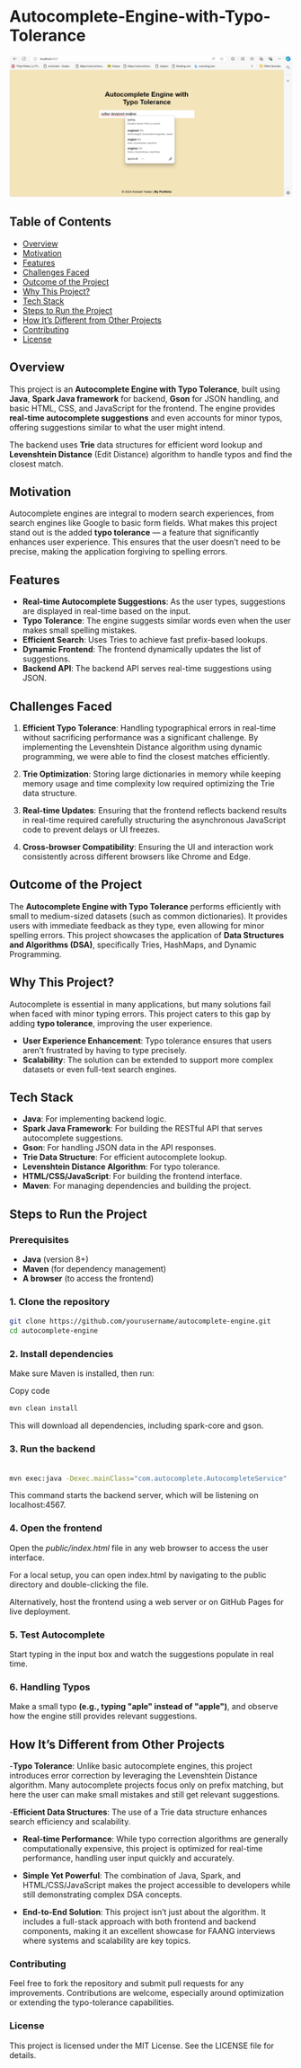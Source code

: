 # Autocomplete-Engine-with-Typo-Tolerance

![Example Image](libs/img.png)

## Table of Contents

- [Overview](#overview)
- [Motivation](#motivation)
- [Features](#features)
- [Challenges Faced](#challenges-faced)
- [Outcome of the Project](#outcome-of-the-project)
- [Why This Project?](#why-this-project)
- [Tech Stack](#tech-stack)
- [Steps to Run the Project](#steps-to-run-the-project)
- [How It’s Different from Other Projects](#how-its-different-from-other-projects)
- [Contributing](#contributing)
- [License](#license)

## Overview

This project is an **Autocomplete Engine with Typo Tolerance**, built using **Java**, **Spark Java framework** for backend, **Gson** for JSON handling, and basic HTML, CSS, and JavaScript for the frontend. The engine provides **real-time autocomplete suggestions** and even accounts for minor typos, offering suggestions similar to what the user might intend.

The backend uses **Trie** data structures for efficient word lookup and **Levenshtein Distance** (Edit Distance) algorithm to handle typos and find the closest match.

## Motivation

Autocomplete engines are integral to modern search experiences, from search engines like Google to basic form fields. What makes this project stand out is the added **typo tolerance** — a feature that significantly enhances user experience. This ensures that the user doesn’t need to be precise, making the application forgiving to spelling errors.

## Features

- **Real-time Autocomplete Suggestions**: As the user types, suggestions are displayed in real-time based on the input.
- **Typo Tolerance**: The engine suggests similar words even when the user makes small spelling mistakes.
- **Efficient Search**: Uses Tries to achieve fast prefix-based lookups.
- **Dynamic Frontend**: The frontend dynamically updates the list of suggestions.
- **Backend API**: The backend API serves real-time suggestions using JSON.

## Challenges Faced

1. **Efficient Typo Tolerance**: Handling typographical errors in real-time without sacrificing performance was a significant challenge. By implementing the Levenshtein Distance algorithm using dynamic programming, we were able to find the closest matches efficiently.
   
2. **Trie Optimization**: Storing large dictionaries in memory while keeping memory usage and time complexity low required optimizing the Trie data structure.

3. **Real-time Updates**: Ensuring that the frontend reflects backend results in real-time required carefully structuring the asynchronous JavaScript code to prevent delays or UI freezes.

4. **Cross-browser Compatibility**: Ensuring the UI and interaction work consistently across different browsers like Chrome and Edge.

## Outcome of the Project

The **Autocomplete Engine with Typo Tolerance** performs efficiently with small to medium-sized datasets (such as common dictionaries). It provides users with immediate feedback as they type, even allowing for minor spelling errors. This project showcases the application of **Data Structures and Algorithms (DSA)**, specifically Tries, HashMaps, and Dynamic Programming.

## Why This Project?

Autocomplete is essential in many applications, but many solutions fail when faced with minor typing errors. This project caters to this gap by adding **typo tolerance**, improving the user experience.

- **User Experience Enhancement**: Typo tolerance ensures that users aren’t frustrated by having to type precisely.
- **Scalability**: The solution can be extended to support more complex datasets or even full-text search engines.

## Tech Stack

- **Java**: For implementing backend logic.
- **Spark Java Framework**: For building the RESTful API that serves autocomplete suggestions.
- **Gson**: For handling JSON data in the API responses.
- **Trie Data Structure**: For efficient autocomplete lookup.
- **Levenshtein Distance Algorithm**: For typo tolerance.
- **HTML/CSS/JavaScript**: For building the frontend interface.
- **Maven**: For managing dependencies and building the project.

## Steps to Run the Project

### Prerequisites

- **Java** (version 8+)
- **Maven** (for dependency management)
- **A browser** (to access the frontend)

### 1. Clone the repository

```bash
git clone https://github.com/yourusername/autocomplete-engine.git
cd autocomplete-engine
```


### 2. Install dependencies
Make sure Maven is installed, then run:


Copy code
```bash
mvn clean install
```
This will download all dependencies, including spark-core and gson.

### 3. Run the backend
```bash

mvn exec:java -Dexec.mainClass="com.autocomplete.AutocompleteService"
```
This command starts the backend server, which will be listening on localhost:4567.

### 4. Open the frontend
Open the *public/index.html* file in any web browser to access the user interface.

For a local setup, you can open index.html by navigating to the public directory and double-clicking the file.

Alternatively, host the frontend using a web server or on GitHub Pages for live deployment.

### 5. Test Autocomplete
Start typing in the input box and watch the suggestions populate in real time.

### 6. Handling Typos
Make a small typo **(e.g., typing "aple" instead of "apple")**, and observe how the engine still provides relevant suggestions.

## How It’s Different from Other Projects
-**Typo Tolerance**: Unlike basic autocomplete engines, this project introduces error correction by leveraging the Levenshtein Distance algorithm. Many autocomplete projects focus only on prefix matching, but here the user can make small mistakes and still get relevant suggestions.

-**Efficient Data Structures**: The use of a Trie data structure enhances search efficiency and scalability.

- **Real-time Performance**: While typo correction algorithms are generally computationally expensive, this project is optimized for real-time performance, handling user input quickly and accurately.

- **Simple Yet Powerful**: The combination of Java, Spark, and HTML/CSS/JavaScript makes the project accessible to developers while still demonstrating complex DSA concepts.

- **End-to-End Solution**: This project isn’t just about the algorithm. It includes a full-stack approach with both frontend and backend components, making it an excellent showcase for FAANG interviews where systems and scalability are key topics.

### Contributing
Feel free to fork the repository and submit pull requests for any improvements. Contributions are welcome, especially around optimization or extending the typo-tolerance capabilities.

### License
This project is licensed under the MIT License. See the LICENSE file for details.





